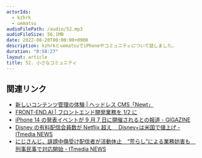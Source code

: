 ```yaml
---
actorIds:
  - kzhrk
  - uematsu
audioFilePath: /audio/52.mp3
audioFileSize: 56.1MB
date: 2022-08-20T00:00:00+0900
description: kzhrkとuematsuでiPhoneやコミュニティについて話しました。
duration: "0:58:27"
layout: article
title: 52. 小さなコミュニティ
---
```


<!-- prettier-ignore-start -->

## 関連リンク

- [新しいコンテンツ管理の体験 \| ヘッドレス CMS「Newt」](https://www.newt.so/)
- [FRONT-END.AI \| フロントエンド開発業務を 1/2 に](https://front-end.ai/)
- [iPhone 14 の発表イベントが 9 月 7 日に開催されるとの報道 - GIGAZINE](https://gigazine.net/news/20220818-apple-iphone-14-launch-event/)
- [Disney の有料配信会員数が Netflix 超え　 Disney+は米国で値上げ - ITmedia NEWS](https://www.itmedia.co.jp/news/articles/2208/11/news053.html)
- [にじさんじ、誹謗中傷受け配信者が活動休止　“荒らし”による業務妨害も　刑事民事で対応開始 - ITmedia NEWS](https://www.itmedia.co.jp/news/articles/2208/18/news114.html)
<!-- prettier-ignore-end -->

